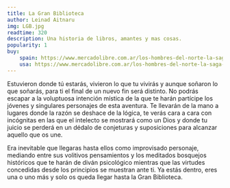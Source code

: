 ```yaml
---
title: La Gran Biblioteca
author: Leinad Aitnaru
img: LGB.jpg
readtime: 320
description: Una historia de libros, amantes y mas cosas.
popularity: 1
buy:
    spain: https://www.mercadolibre.com.ar/los-hombres-del-norte-la-saga-vikinga-de-john-haywood-editorial-ariel/p/MLA21441773#polycard_client=search-nordic&searchVariation=MLA21441773&wid=MLA1504431320&position=2&search_layout=stack&type=product&tracking_id=33aa8329-e35a-4740-bf3a-ff52a9d799fc&sid=search
    usa: https://www.mercadolibre.com.ar/los-hombres-del-norte-la-saga-vikinga-de-john-haywood-editorial-ariel/p/MLA21441773#polycard_client=search-nordic&searchVariation=MLA21441773&wid=MLA1504431320&position=2&search_layout=stack&type=product&tracking_id=33aa8329-e35a-4740-bf3a-ff52a9d799fc&sid=search
---
```


Estuvieron donde tú estarás, vivieron lo que tu vivirás y aunque soñaron lo que soñarás, para ti el final de un nuevo fin será distinto. No podrás escapar a la voluptuosa intención mística de la que te harán partícipe los jóvenes y singulares personajes de esta aventura. Te llevarán de la mano a lugares donde la razón se deshace de la lógica, te verás cara a cara con incógnitas en las que el intelecto se mostrará como un Dios y donde tu juicio se perderá en un dédalo de conjeturas y suposiciones para alcanzar aquello que os une. 

Era inevitable que llegaras hasta ellos como improvisado personaje, mediando entre sus volitivos pensamientos y los meditados bosquejos históricos que te harán de diván psicológico mientras que las virtudes concedidas desde los principios se muestran ante ti. Ya estás dentro, eres una o uno más y solo os queda llegar hasta la Gran Biblioteca.